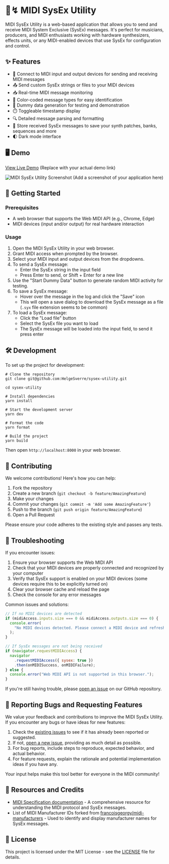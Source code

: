 # 🎹↯ MIDI SysEx Utility

MIDI SysEx Utility is a web-based application that allows you to send and receive MIDI System Exclusive (SysEx)
messages. It's perfect for musicians, producers, and MIDI enthusiasts working with hardware synthesizers, effects units,
or any MIDI-enabled devices that use SysEx for configuration and control.

## ✨ Features

- 🔌 Connect to MIDI input and output devices for sending and receiving MIDI messages
- 📤 Send custom SysEx strings or files to your MIDI devices
- 📥 Real-time MIDI message monitoring
- 🌈 Color-coded message types for easy identification
- 🤖 Dummy data generation for testing and demonstration
- ⏱️ Toggleable timestamp display
- 🔍 Detailed message parsing and formatting
- 💾 Store received SysEx messages to save your synth patches, banks, sequences and more
- 🌓 Dark mode interface

## 🖥️ Demo

[View Live Demo](https://midi-sysex-utility.example.com) (Replace with your actual demo link)

![MIDI SysEx Utility Screenshot](./screenshot.png) (Add a screenshot of your application here)

## 🚀 Getting Started

### Prerequisites

- A web browser that supports the Web MIDI API (e.g., Chrome, Edge)
- MIDI devices (input and/or output) for real hardware interaction

### Usage

1. Open the MIDI SysEx Utility in your web browser.
2. Grant MIDI access when prompted by the browser.
3. Select your MIDI input and output devices from the dropdowns.
4. To send a SysEx message:
   - Enter the SysEx string in the input field
   - Press Enter to send, or Shift + Enter for a new line
5. Use the "Start Dummy Data" button to generate random MIDI activity for testing.
6. To save a SysEx message:
   - Hover over the message in the log and click the "Save" icon
   - This will open a save dialog to download the SysEx message as a file (`.syx` file extension seems to be common)
7. To load a SysEx message:
   - Click the "Load file" button
   - Select the SysEx file you want to load
   - The SysEx message will be loaded into the input field, to send it press enter

## 🛠️ Development

To set up the project for development:

```shell
# Clone the repository
git clone git@github.com:HelgeSverre/sysex-utility.git

cd sysex-utility

# Install dependencies
yarn install

# Start the development server
yarn dev

# Format the code
yarn format

# Build the project
yarn build
```

Then open `http://localhost:8000` in your web browser.

## 🤝 Contributing

We welcome contributions! Here's how you can help:

1. Fork the repository
2. Create a new branch (`git checkout -b feature/AmazingFeature`)
3. Make your changes
4. Commit your changes (`git commit -m 'Add some AmazingFeature'`)
5. Push to the branch (`git push origin feature/AmazingFeature`)
6. Open a Pull Request

Please ensure your code adheres to the existing style and passes any tests.

## 🐛 Troubleshooting

If you encounter issues:

1. Ensure your browser supports the Web MIDI API
2. Check that your MIDI devices are properly connected and recognized by your computer
3. Verify that SysEx support is enabled on your MIDI devices (some devices require this to be explicitly turned on)
4. Clear your browser cache and reload the page
5. Check the console for any error messages

Common issues and solutions:

```javascript
// If no MIDI devices are detected
if (midiAccess.inputs.size === 0 && midiAccess.outputs.size === 0) {
  console.error(
    "No MIDI devices detected. Please connect a MIDI device and refresh the page.",
  );
}

// If SysEx messages are not being received
if (navigator.requestMIDIAccess) {
  navigator
    .requestMIDIAccess({ sysex: true })
    .then(onMIDISuccess, onMIDIFailure);
} else {
  console.error("Web MIDI API is not supported in this browser.");
}
```

If you're still having trouble, please [open an issue](https://github.com/yourusername/midi-sysex-utility/issues) on our
GitHub repository.

## 🚩 Reporting Bugs and Requesting Features

We value your feedback and contributions to improve the MIDI SysEx Utility. If you encounter any bugs or have ideas for
new features:

1. Check the [existing issues](https://github.com/yourusername/midi-sysex-utility/issues) to see if it has already been
   reported or suggested.
2. If not, [open a new issue](https://github.com/yourusername/midi-sysex-utility/issues/new), providing as much detail
   as possible.
3. For bug reports, include steps to reproduce, expected behavior, and actual behavior.
4. For feature requests, explain the rationale and potential implementation ideas if you have any.

Your input helps make this tool better for everyone in the MIDI community!

## 📝 Resources and Credits

- [MIDI Specification documentation](http://midi.teragonaudio.com/tech/midispec.htm) - A comprehensive resource for
  understanding the MIDI protocol and SysEx messages.
- List of MIDI Manufacturer IDs forked
  from [francoisgeorgy/midi-manufacturers](https://github.com/francoisgeorgy/midi-manufacturers) - Used to identify and
  display manufacturer names for SysEx messages.

## 📜 License

This project is licensed under the MIT License - see the [LICENSE](LICENSE.md) file for details.
